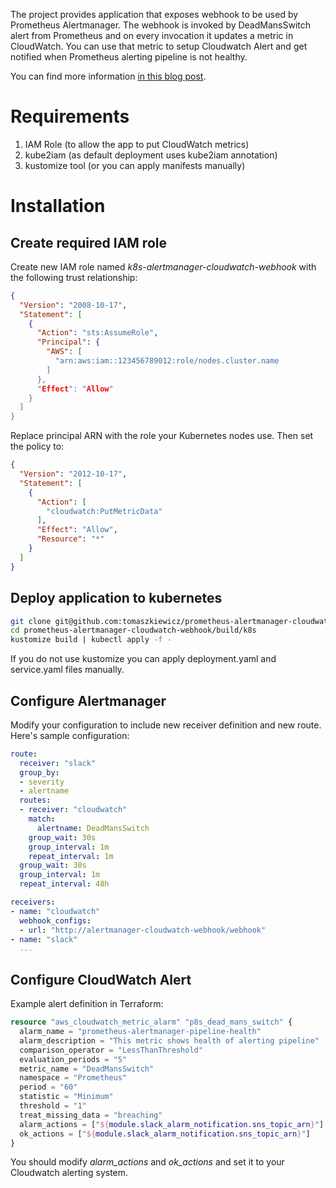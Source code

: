 The project provides application that exposes webhook to be used by Prometheus Alertmanager.
The webhook is invoked by DeadMansSwitch alert from Prometheus and on every invocation it updates a metric in CloudWatch.
You can use that metric to setup Cloudwatch Alert and get notified when Prometheus alerting pipeline is not healthy.

You can find more information [in this blog post](https://luktom.net/en/e1629-monitoring-prometheus-alerting-pipeline-health-using-cloudwatch).

# Requirements

1. IAM Role (to allow the app to put CloudWatch metrics)
2. kube2iam (as default deployment uses kube2iam annotation)
3. kustomize tool (or you can apply manifests manually)

# Installation

## Create required IAM role

Create new IAM role named _k8s-alertmanager-cloudwatch-webhook_ with the following trust relationship:

```json
{
  "Version": "2008-10-17",
  "Statement": [
    {
      "Action": "sts:AssumeRole",
      "Principal": {
        "AWS": [
          "arn:aws:iam::123456789012:role/nodes.cluster.name
        ]
      },
      "Effect": "Allow"
    }
  ]
}
```

Replace principal ARN with the role your Kubernetes nodes use.
Then set the policy to:

```json
{
  "Version": "2012-10-17",
  "Statement": [
    {
      "Action": [
        "cloudwatch:PutMetricData"
      ],
      "Effect": "Allow",
      "Resource": "*"
    }
  ]
}
```

## Deploy application to kubernetes

```sh
git clone git@github.com:tomaszkiewicz/prometheus-alertmanager-cloudwatch-webhook.git
cd prometheus-alertmanager-cloudwatch-webhook/build/k8s
kustomize build | kubectl apply -f -
```

If you do not use kustomize you can apply deployment.yaml and service.yaml files manually.

## Configure Alertmanager

Modify your configuration to include new receiver definition and new route. Here's sample configuration:

```yaml
route:
  receiver: "slack"
  group_by:
  - severity
  - alertname
  routes:
  - receiver: "cloudwatch"
    match:
      alertname: DeadMansSwitch
    group_wait: 30s
    group_interval: 1m
    repeat_interval: 1m
  group_wait: 30s
  group_interval: 1m
  repeat_interval: 48h

receivers:
- name: "cloudwatch"
  webhook_configs:
  - url: "http://alertmanager-cloudwatch-webhook/webhook"
- name: "slack"
  ...
``` 

## Configure CloudWatch Alert

Example alert definition in Terraform:

```terraform
resource "aws_cloudwatch_metric_alarm" "p8s_dead_mans_switch" {
  alarm_name = "prometheus-alertmanager-pipeline-health"
  alarm_description = "This metric shows health of alerting pipeline"
  comparison_operator = "LessThanThreshold"
  evaluation_periods = "5"
  metric_name = "DeadMansSwitch"
  namespace = "Prometheus"
  period = "60"
  statistic = "Minimum"
  threshold = "1"
  treat_missing_data = "breaching"
  alarm_actions = ["${module.slack_alarm_notification.sns_topic_arn}"]
  ok_actions = ["${module.slack_alarm_notification.sns_topic_arn}"]
}
```

You should modify _alarm_actions_ and _ok_actions_ and set it to your Cloudwatch alerting system.